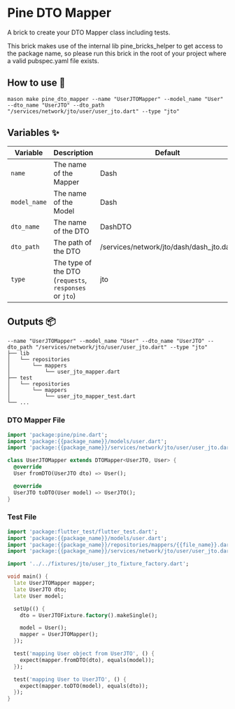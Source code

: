 # Pine DTO Mapper

A brick to create your DTO Mapper class including tests.

This brick makes use of the internal lib pine_bricks_helper to get access to the package name, so please run this brick
in the root of your project where a valid pubspec.yaml file exists.

## How to use 🚀

```
mason make pine_dto_mapper --name "UserJTOMapper" --model_name "User" --dto_name "UserJTO" --dto_path "/services/network/jto/user/user_jto.dart" --type "jto"
```

## Variables ✨

| Variable     | Description                                            | Default                                  | Type     |
|--------------|--------------------------------------------------------|------------------------------------------|----------|
| `name`       | The name of the Mapper                                 | Dash                                     | `string` |
| `model_name` | The name of the Model                                  | Dash                                     | `string` |
| `dto_name`   | The name of the DTO                                    | DashDTO                                  | `string` |
| `dto_path`   | The path of the DTO                                    | /services/network/jto/dash/dash_jto.dart | `string` |
| `type`       | The type of the DTO (`requests`, `responses` or `jto`) | jto                                      | `string` |

## Outputs 📦

```
--name "UserJTOMapper" --model_name "User" --dto_name "UserJTO" --dto_path "/services/network/jto/user/user_jto.dart" --type "jto"
├── lib
│   └── repositories
│       └── mappers
│           └── user_jto_mapper.dart
├── test
│   └── repositories
│       └── mappers
│           └── user_jto_mapper_test.dart
└── ...
```

### DTO Mapper File

```dart
import 'package:pine/pine.dart';
import 'package:{{package_name}}/models/user.dart';
import 'package:{{package_name}}/services/network/jto/user/user_jto.dart';

class UserJTOMapper extends DTOMapper<UserJTO, User> {
  @override
  User fromDTO(UserJTO dto) => User();

  @override
  UserJTO toDTO(User model) => UserJTO();
}

```

### Test File

```dart
import 'package:flutter_test/flutter_test.dart';
import 'package:{{package_name}}/models/user.dart';
import 'package:{{package_name}}/repositories/mappers/{{file_name}}.dart';
import 'package:{{package_name}}/services/network/jto/user/user_jto.dart';

import '../../fixtures/jto/user_jto_fixture_factory.dart';

void main() {
  late UserJTOMapper mapper;
  late UserJTO dto;
  late User model;

  setUp(() {
    dto = UserJTOFixture.factory().makeSingle();

    model = User();
    mapper = UserJTOMapper();
  });

  test('mapping User object from UserJTO', () {
    expect(mapper.fromDTO(dto), equals(model));
  });

  test('mapping User to UserJTO', () {
    expect(mapper.toDTO(model), equals(dto));
  });
}

```
